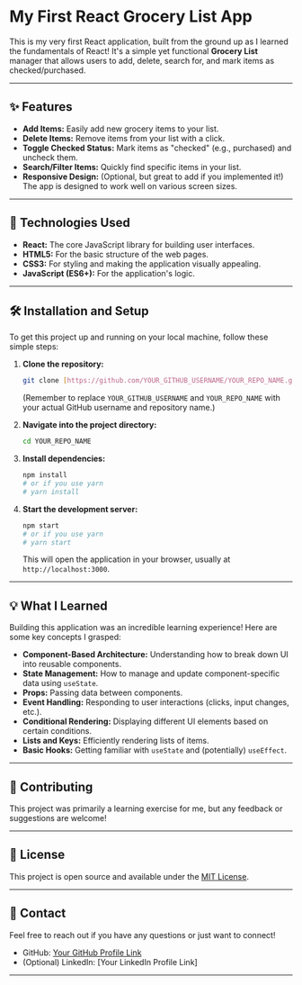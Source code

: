 # My First React Grocery List App

This is my very first React application, built from the ground up as I learned the fundamentals of React! It's a simple yet functional **Grocery List** manager that allows users to add, delete, search for, and mark items as checked/purchased.

---

## ✨ Features

* **Add Items:** Easily add new grocery items to your list.
* **Delete Items:** Remove items from your list with a click.
* **Toggle Checked Status:** Mark items as "checked" (e.g., purchased) and uncheck them.
* **Search/Filter Items:** Quickly find specific items in your list.
* **Responsive Design:** (Optional, but great to add if you implemented it!) The app is designed to work well on various screen sizes.

---

## 🚀 Technologies Used

* **React:** The core JavaScript library for building user interfaces.
* **HTML5:** For the basic structure of the web pages.
* **CSS3:** For styling and making the application visually appealing.
* **JavaScript (ES6+):** For the application's logic.

---

## 🛠️ Installation and Setup

To get this project up and running on your local machine, follow these simple steps:

1.  **Clone the repository:**
    ```bash
    git clone [https://github.com/YOUR_GITHUB_USERNAME/YOUR_REPO_NAME.git](https://github.com/YOUR_GITHUB_USERNAME/YOUR_REPO_NAME.git)
    ```
    (Remember to replace `YOUR_GITHUB_USERNAME` and `YOUR_REPO_NAME` with your actual GitHub username and repository name.)

2.  **Navigate into the project directory:**
    ```bash
    cd YOUR_REPO_NAME
    ```

3.  **Install dependencies:**
    ```bash
    npm install
    # or if you use yarn
    # yarn install
    ```

4.  **Start the development server:**
    ```bash
    npm start
    # or if you use yarn
    # yarn start
    ```

    This will open the application in your browser, usually at `http://localhost:3000`.

---

## 💡 What I Learned

Building this application was an incredible learning experience! Here are some key concepts I grasped:

* **Component-Based Architecture:** Understanding how to break down UI into reusable components.
* **State Management:** How to manage and update component-specific data using `useState`.
* **Props:** Passing data between components.
* **Event Handling:** Responding to user interactions (clicks, input changes, etc.).
* **Conditional Rendering:** Displaying different UI elements based on certain conditions.
* **Lists and Keys:** Efficiently rendering lists of items.
* **Basic Hooks:** Getting familiar with `useState` and (potentially) `useEffect`.

---

## 🤝 Contributing

This project was primarily a learning exercise for me, but any feedback or suggestions are welcome!

---

## 📄 License

This project is open source and available under the [MIT License](https://opensource.org/licenses/MIT).

---

## 📧 Contact

Feel free to reach out if you have any questions or just want to connect!

* GitHub: [Your GitHub Profile Link](https://github.com/YOUR_GITHUB_USERNAME)
* (Optional) LinkedIn: [Your LinkedIn Profile Link]

---
